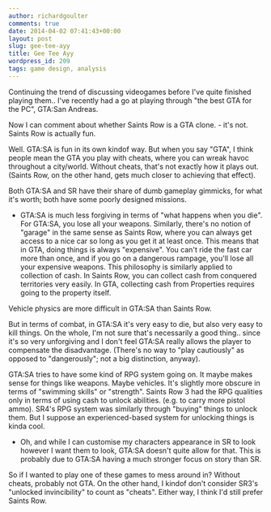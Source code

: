 ```yaml
---
author: richardgoulter
comments: true
date: 2014-04-02 07:41:43+00:00
layout: post
slug: gee-tee-ayy
title: Gee Tee Ayy
wordpress_id: 209
tags: game design, analysis
---
```


Continuing the trend of discussing videogames before I've quite finished playing them.. I've recently had a go at playing through "the best GTA for the PC", GTA:San Andreas.

Now I can comment about whether Saints Row is a GTA clone. - it's not. Saints Row is actually fun.

Well. GTA:SA is fun in its own kindof way.
But when you say "GTA", I think people mean the GTA you play with cheats, where you can wreak havoc throughout a city/world. Without cheats, that's not exactly how it plays out. (Saints Row, on the other hand, gets much closer to achieving that effect).

Both GTA:SA and SR have their share of dumb gameplay gimmicks, for what it's worth; both have some poorly designed missions.

- GTA:SA is much less forgiving in terms of "what happens when you die". For GTA:SA, you lose all your weapons. Similarly, there's no notion of "garage" in the same sense as Saints Row, where you can always get access to a nice car so long as you get it at least once.
This means that in GTA, doing things is always "expensive". You can't ride the fast car more than once, and if you go on a dangerous rampage, you'll lose all your expensive weapons.
This philosophy is similarly applied to collection of cash. In Saints Row, you can collect cash from conquered territories very easily. In GTA, collecting cash from Properties requires going to the property itself.

Vehicle physics are more difficult in GTA:SA than Saints Row.

But in terms of combat, in GTA:SA it's very easy to die, but also very easy to kill things.
On the whole, I'm not sure that's necessarily a good thing.. since it's so very unforgiving and I don't feel GTA:SA really allows the player to compensate the disadvantage. (There's no way to "play cautiously" as opposed to "dangerously"; not a big distinction, anyway).

GTA:SA tries to have some kind of RPG system going on.
It maybe makes sense for things like weapons. Maybe vehicles. It's slightly more obscure in terms of "swimming skills" or "strength".
Saints Row 3 had the RPG qualities only in terms of using cash to unlock abilities. (e.g. to carry more pistol ammo). SR4's RPG system was similarly through "buying" things to unlock them.
But I suppose an experienced-based system for unlocking things is kinda cool.

- Oh, and while I can customise my characters appearance in SR to look however I want them to look, GTA:SA doesn't quite allow for that. This is probably due to GTA:SA having a much stronger focus on story than SR.

So if I wanted to play one of these games to mess around in?
Without cheats, probably not GTA. On the other hand, I kindof don't consider SR3's "unlocked invincibility" to count as "cheats".
Either way, I think I'd still prefer Saints Row.
